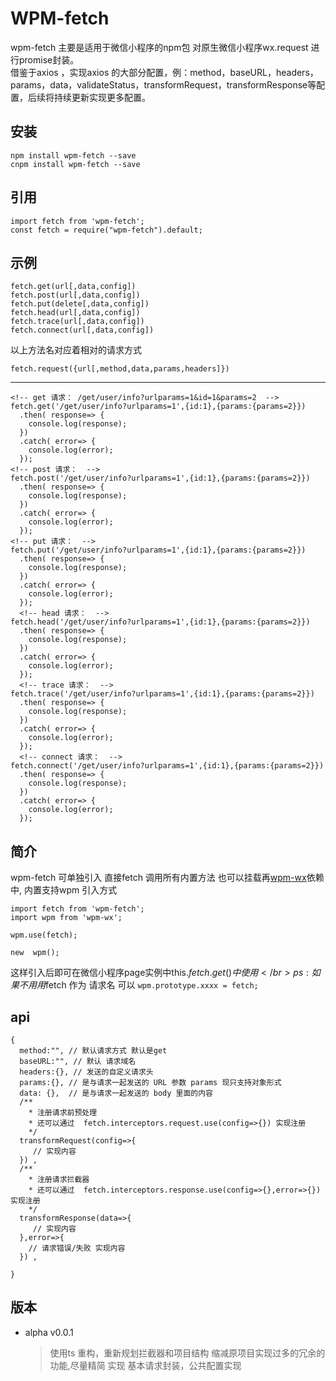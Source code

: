 # WPM-fetch
wpm-fetch 主要是适用于微信小程序的npm包 对原生微信小程序wx.request 进行promise封装。 </br>
借鉴于axios ，实现axios 的大部分配置，例：method，baseURL，headers，params，data，validateStatus，transformRequest，transformResponse等配置，后续将持续更新实现更多配置。

## 安装
```
npm install wpm-fetch --save
cnpm install wpm-fetch --save
```

## 引用
```
import fetch from 'wpm-fetch';
const fetch = require("wpm-fetch").default;
```

## 示例
```
fetch.get(url[,data,config])
fetch.post(url[,data,config])
fetch.put(delete[,data,config])
fetch.head(url[,data,config])
fetch.trace(url[,data,config]) 
fetch.connect(url[,data,config])
```
以上方法名对应着相对的请求方式 
```
fetch.request({url[,method,data,params,headers]})
```

------------------------------------------
```
<!-- get 请求： /get/user/info?urlparams=1&id=1&params=2  -->
fetch.get('/get/user/info?urlparams=1',{id:1},{params:{params=2}})
  .then( response=> {
    console.log(response); 
  })
  .catch( error=> {
    console.log(error); 
  });
<!-- post 请求：  -->
fetch.post('/get/user/info?urlparams=1',{id:1},{params:{params=2}})
  .then( response=> {
    console.log(response); 
  })
  .catch( error=> {
    console.log(error); 
  });
<!-- put 请求：  -->
fetch.put('/get/user/info?urlparams=1',{id:1},{params:{params=2}})
  .then( response=> {
    console.log(response); 
  })
  .catch( error=> {
    console.log(error); 
  });
  <!-- head 请求：  -->
fetch.head('/get/user/info?urlparams=1',{id:1},{params:{params=2}})
  .then( response=> {
    console.log(response); 
  })
  .catch( error=> {
    console.log(error); 
  });
  <!-- trace 请求：  -->
fetch.trace('/get/user/info?urlparams=1',{id:1},{params:{params=2}})
  .then( response=> {
    console.log(response); 
  })
  .catch( error=> {
    console.log(error); 
  });
  <!-- connect 请求：  -->
fetch.connect('/get/user/info?urlparams=1',{id:1},{params:{params=2}})
  .then( response=> {
    console.log(response); 
  })
  .catch( error=> {
    console.log(error); 
  });
```

## 简介
wpm-fetch  可单独引入  直接fetch 调用所有内置方法
也可以挂载再[wpm-wx](https://www.npmjs.com/package/wpm-wx)依赖中,
内置支持wpm 引入方式
```
import fetch from 'wpm-fetch';
import wpm from 'wpm-wx';

wpm.use(fetch);

new  wpm();
```
这样引入后即可在微信小程序page实例中this.$fetch.get() 中使用 </br>
ps: 如果不用用$fetch 作为 请求名 可以 ```wpm.prototype.xxxx = fetch;```

## api  
```
{
  method:"", // 默认请求方式 默认是get
  baseURL:"", // 默认 请求域名
  headers:{}, // 发送的自定义请求头
  params:{}, // 是与请求一起发送的 URL 参数 params 现只支持对象形式
  data: {},  // 是与请求一起发送的 body 里面的内容
  /**
    * 注册请求前预处理
    * 还可以通过  fetch.interceptors.request.use(config=>{}) 实现注册
    */
  transformRequest(config=>{
     // 实现内容
  }) , 
  /**
    * 注册请求拦截器
    * 还可以通过  fetch.interceptors.response.use(config=>{},error=>{}) 实现注册
    */
  transformResponse(data=>{
     // 实现内容
  },error=>{
    // 请求错误/失败 实现内容
  }) , 
   
}
```


## 版本
* alpha v0.0.1</br>
  >使用ts 重构，重新规划拦截器和项目结构
  >缩减原项目实现过多的冗余的功能,尽量精简
  >实现 基本请求封装，公共配置实现
